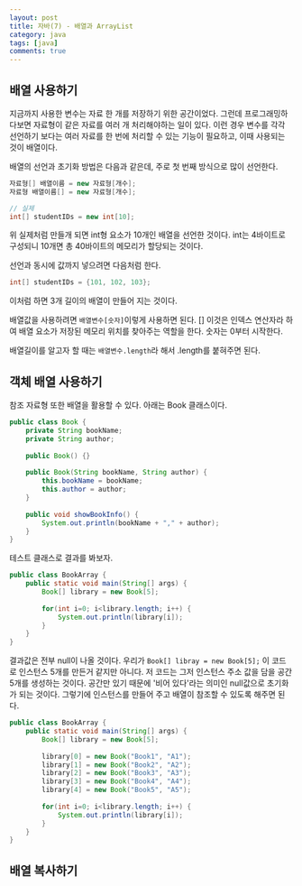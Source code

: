 ```yaml
---
layout: post
title: 자바(7) - 배열과 ArrayList
category: java
tags: [java]
comments: true
---
```


## 배열 사용하기
지금까지 사용한 변수는 자료 한 개를 저장하기 위한 공간이었다. 그런데 프로그래밍하다보면 자료형이 같은 자료를 여러 개 처리해야하는 일이 있다.
이런 경우 변수를 각각 선언하기 보다는 여러 자료를 한 번에 처리할 수 있는 기능이 필요하고, 이때 사용되는 것이 배열이다.

배열의 선언과 초기화 방법은 다음과 같은데, 주로 첫 번째 방식으로 많이 선언한다.
```java
자료형[] 배열이름 = new 자료형[개수];
자료형 배열이름[] = new 자료형[개수];

// 실제
int[] studentIDs = new int[10];
```
위 실제처럼 만들개 되면 int형 요소가 10개인 배열을 선언한 것이다. int는 4바이트로 구성되니 10개면 총 40바이트의 메모리가 할당되는 것이다.

선언과 동시에 값까지 넣으려면 다음처럼 한다.
```java
int[] studentIDs = {101, 102, 103};
```
이처럼 하면 3개 길이의 배열이 만들어 지는 것이다.

배열값을 사용하려면 `배열변수[숫자]`이렇게 사용하면 된다. [] 이것은 인덱스 연산자라 하여 배열 요소가 저장된 메모리 위치를 찾아주는 역할을 한다. 숫자는 0부터 시작한다.

배열길이를 알고자 할 때는 `배열변수.length`라 해서 .length를 붙혀주면 된다.

## 객체 배열 사용하기
참조 자료형 또한 배열을 활용할 수 있다. 아래는 Book 클래스이다.
```java
public class Book {
    private String bookName;
    private String author;
    
    public Book() {}
    
    public Book(String bookName, String author) {
        this.bookName = bookName;
        this.author = author;
    }
    
    public void showBookInfo() {
        System.out.println(bookName + "," + author);
    }
}
```

테스트 클래스로 결과를 봐보자.
```java
public class BookArray {
    public static void main(String[] args) {
        Book[] library = new Book[5];
        
        for(int i=0; i<library.length; i++) {
            System.out.println(library[i]);
        }
    }
}
```
결과값은 전부 null이 나올 것이다. 우리가 `Book[] libray = new Book[5];` 이 코드로 인스턴스 5개를 만든거 같지만 아니다. 저 코드는 그저 인스턴스 주소 값을 담을 공간 5개를 생성하는 것이다.
공간만 있기 때문에 '비어 있다'라는 의미인 null값으로 초기화가 되는 것이다. 그렇기에 인스턴스를 만들어 주고 배열이 참조할 수 있도록 해주면 된다.

```java
public class BookArray {
    public static void main(String[] args) {
        Book[] library = new Book[5];
        
        library[0] = new Book("Book1", "A1");
        library[1] = new Book("Book2", "A2");
        library[2] = new Book("Book3", "A3");
        library[3] = new Book("Book4", "A4");
        library[4] = new Book("Book5", "A5");
        
        for(int i=0; i<library.length; i++) {
            System.out.println(library[i]);
        }
    }
}
```

## 배열 복사하기
